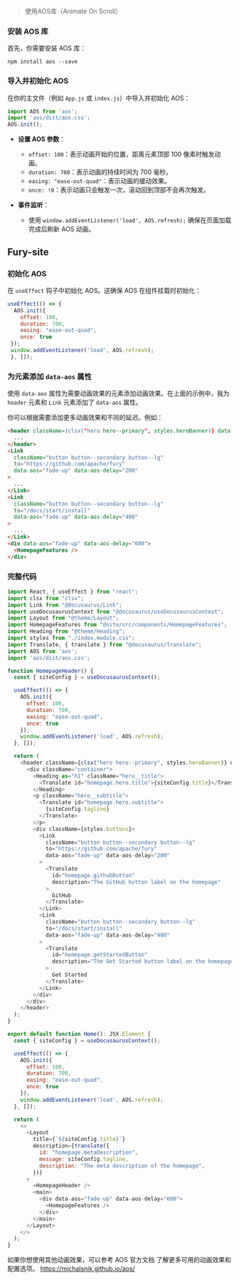 >使用AOS库（Animate On Scroll）
### 安装 AOS 库

首先，你需要安装 AOS 库：
```
npm install aos --save
```

### 导入并初始化 AOS

在你的主文件（例如 `App.js` 或 `index.js`）中导入并初始化 AOS：

```javascript
import AOS from 'aos';
import 'aos/dist/aos.css';
AOS.init();
```

- **设置 AOS 参数**：
    
    - `offset: 100`：表示动画开始的位置，距离元素顶部 100 像素时触发动画。
    - `duration: 700`：表示动画的持续时间为 700 毫秒。
    - `easing: "ease-out-quad"`：表示动画的缓动效果。
    - `once: !0`：表示动画只会触发一次，滚动回到顶部不会再次触发。
- **事件监听**：
    
    - 使用 `window.addEventListener('load', AOS.refresh);` 确保在页面加载完成后刷新 AOS 动画。


## Fury-site
### 初始化 AOS

在 `useEffect` 钩子中初始化 AOS。这确保 AOS 在组件挂载时初始化：
```javascript
useEffect(() => {
  AOS.init({
    offset: 100, 
    duration: 700,
    easing: "ease-out-quad", 
    once: true
 }); 
 window.addEventListener('load', AOS.refresh); 
 }, []);
```

### 为元素添加 `data-aos` 属性

使用 `data-aos` 属性为需要动画效果的元素添加动画效果。在上面的示例中，我为 `header` 元素和 `Link` 元素添加了 `data-aos` 属性。

你可以根据需要添加更多动画效果和不同的延迟。例如：
```html
<header className={clsx("hero hero--primary", styles.heroBanner)} data-aos="fade-up">
  ...
</header>
<Link
  className="button button--secondary button--lg"
  to="https://github.com/apache/fury"
  data-aos="fade-up" data-aos-delay="200"
>
  ...
</Link>
<Link
  className="button button--secondary button--lg"
  to="/docs/start/install"
  data-aos="fade-up" data-aos-delay="400"
>
  ...
</Link>
<div data-aos="fade-up" data-aos-delay="600">
  <HomepageFeatures />
</div>

```

### 完整代码
```javascript
import React, { useEffect } from "react";
import clsx from "clsx";
import Link from "@docusaurus/Link";
import useDocusaurusContext from "@docusaurus/useDocusaurusContext";
import Layout from "@theme/Layout";
import HomepageFeatures from "@site/src/components/HomepageFeatures";
import Heading from "@theme/Heading";
import styles from "./index.module.css";
import Translate, { translate } from "@docusaurus/Translate";
import AOS from 'aos';
import 'aos/dist/aos.css';

function HomepageHeader() {
  const { siteConfig } = useDocusaurusContext();

  useEffect(() => {
    AOS.init({
      offset: 100,
      duration: 700,
      easing: "ease-out-quad",
      once: true
    });
    window.addEventListener('load', AOS.refresh);
  }, []);

  return (
    <header className={clsx("hero hero--primary", styles.heroBanner)} data-aos="fade-up">
      <div className="container">
        <Heading as="h1" className="hero__title">
          <Translate id="homepage.hero.title">{siteConfig.title}</Translate>
        </Heading>
        <p className="hero__subtitle">
          <Translate id="homepage.hero.subtitle">
            {siteConfig.tagline}
          </Translate>
        </p>
        <div className={styles.buttons}>
          <Link
            className="button button--secondary button--lg"
            to="https://github.com/apache/fury"
            data-aos="fade-up" data-aos-delay="200"
          >
            <Translate
              id="homepage.githubButton"
              description="The GitHub button label on the homepage"
            >
              GitHub
            </Translate>
          </Link>
          <Link
            className="button button--secondary button--lg"
            to="/docs/start/install"
            data-aos="fade-up" data-aos-delay="400"
          >
            <Translate
              id="homepage.getStartedButton"
              description="The Get Started button label on the homepage"
            >
              Get Started
            </Translate>
          </Link>
        </div>
      </div>
    </header>
  );
}

export default function Home(): JSX.Element {
  const { siteConfig } = useDocusaurusContext();

  useEffect(() => {
    AOS.init({
      offset: 100,
      duration: 700,
      easing: "ease-out-quad",
      once: true
    });
    window.addEventListener('load', AOS.refresh);
  }, []);

  return (
    <>
      <Layout
        title={`${siteConfig.title}`}
        description={translate({
          id: "homepage.metaDescription",
          message: siteConfig.tagline,
          description: "The meta description of the homepage",
        })}
      >
        <HomepageHeader />
        <main>
          <div data-aos="fade-up" data-aos-delay="600">
            <HomepageFeatures />
          </div>
        </main>
      </Layout>
    </>
  );
}
```

如果你想使用其他动画效果，可以参考 AOS 官方文档 了解更多可用的动画效果和配置选项。
https://michalsnik.github.io/aos/